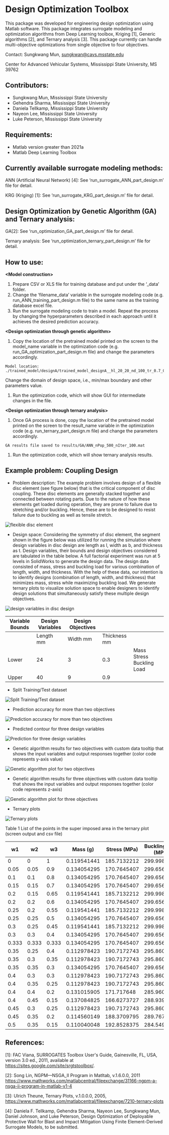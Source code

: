 # Design Optimization Toolbox

This package was developed for engineering design optimization using Matlab software. This package integrates surrogate modeling and optimization algorithms from Deep Learning toolbox, Kriging [1], Generic algorithms [2], and Ternary analysis [3]. This package currently can handle multi-objective optimizations from single objective to four objectives.

Contact: Sungkwang Mun, sungkwan@cavs.msstate.edu

Center for Advanced Vehicular Systems, Mississippi State University, MS 39762

## Contributors:

-   Sungkwang Mun, Mississippi State University
-   Gehendra Sharma, Mississippi State University
-   Daniela Tellkamp, Mississippi State University
-   Nayeon Lee, Mississippi State University
-   Luke Peterson, Mississippi State University

## Requirements:

-   Matlab version greater than 2021a
-   Matlab Deep Learning Toolbox

## Currently available surrogate modeling methods:

ANN (Artificial Neural Network) [4]: See ‘run_surrogate_ANN_part_design.m’ file for detail.

KRG (Kriging) [1]: See ‘run_surrogate_KRG_part_design.m’ file for detail.

## Design Optimization by Genetic Algorithm (GA) and Ternary analysis:

GA[2]: See ‘run_optimization_GA_part_design.m’ file for detail.

Ternary analysis: See ‘run_optimization_ternary_part_design.m’ file for detail.

## How to use:

**\<Model construction\>**

1.  Prepare CSV or XLS file for training database and put under the ‘_data’ folder.
2.  Change the ‘filename_data’ variable in the surrogate modeling code (e.g. run_ANN_training_part_design.m file) to the same name as the training database excel file.
3.  Run the surrogate modeling code to train a model. Repeat the process by changing the hyperparameters described in each approach until it achieves the desired prediction accuracy.

**\<Design optimization through genetic algorithm\>**

1.  Copy the location of the pretrained model printed on the screen to the model_name variable in the optimization code (e.g. run_GA_optimization_part_design.m file) and change the parameters accordingly.

```
Model location: ./trained_model/designA/trained_model_designA__hl_20_20_nd_100_tr_0.7_0_0.3_i_1234.mat
```

Change the domain of design space, i.e., min/max boundary and other parameters value.

1.  Run the optimization code, which will show GUI for intermediate changes in the file.

**\<Design optimization through ternary analysis\>**

1.  Once GA process is done, copy the location of the pretrained model printed on the screen to the result_name variable in the optimization code (e.g. run_ternary_part_design.m file) and change the parameters accordingly.

```
GA results file saved to results/GA/ANN_nPop_500_nIter_100.mat
```

1.  Run the optimization code, which will show ternary analysis results.

## Example problem: Coupling Design

-   Problem description: The example problem involves design of a flexible disc element (see figure below) that is the critical component of disc coupling. These disc elements are generally stacked together and connected between rotating parts. Due to the nature of how these elements get loaded during operation, they are prone to failure due to stretching and/or buckling. Hence, these are to be designed to resist failure due to buckling as well as tensile stretch.

![flexible disc element](media/flexible_disc_element.jpg)

-   Design space: Considering the symmetry of disc element, the segment shown in the figure below was utilized for running the simulation where design variables in disc design are length as l, width as b, and thickness as t. Design variables, their bounds and design objectives considered are tabulated in the table below. A full factorial experiment was run at 5 levels in SolidWorks to generate the design data. The design data consisted of mass, stress and buckling load for various combination of length, width, and thickness. With the help of these data, our intention is to identify designs (combination of length, width, and thickness) that minimizes mass, stress while maximizing buckling load. We generate ternary plots to visualize solution space to enable designers to identify design solutions that simultaneously satisfy these multiple design objectives.

![design variables in disc design](media/design_variables_in_disc_design.jpeg)

| Variable Bounds | Design Variables | Design Objectives |              |                           |
|-----------------|------------------|-------------------|--------------|---------------------------|
|                 | Length mm        | Width mm          | Thickness mm |                           |
| Lower           | 24               | 3                 | 0.3          | Mass Stress Buckling Load |
| Upper           | 40               | 9                 | 0.9          |                           |

-   Split Training/Test dataset

![Split Training/Test dataset](media/split_trainig_test_data.png)

-   Prediction accuracy for more than two objectives

![Prediction accuracy for more than two objectives](media/prediction_accuracy_plot_2D.png)

-   Predicted contour for three design variables

![Prediction for three design variables](media/prediction_3_design_variables.png)

-   Genetic algorithm results for two objectives with custom data tooltip that shows the input variables and output responses together (color code represents y-axis value)

![Genetic algorithm plot for two objectives](media/GA_2_objectives.png)

-   Genetic algorithm results for three objectives with custom data tooltip that shows the input variables and output responses together (color code represents z-axis)

![Genetic algorithm plot for three objectives](media/GA_3_objectives.png)

-   Ternary plots

![Ternary plots](media/ternary.png)

Table 1 List of the points in the super imposed area in the ternary plot (screen output and csv file)

| w1    | w2    | w3    | Mass (g)    | Stress (MPa) | BucklingLoad (MPa) | Length (mm) | Width (mm)  | Thickness (mm) |
|-------|-------|-------|-------------|--------------|--------------------|-------------|-------------|----------------|
| 0     | 0     | 1     | 0.119541441 | 185.7132212  | 299.9983503        | 29.79841487 | 6.046784002 | 0.345390639    |
| 0.05  | 0.05  | 0.9   | 0.134054295 | 170.7645407  | 299.6560338        | 32.04828585 | 6.027462975 | 0.360210577    |
| 0.1   | 0.1   | 0.8   | 0.134054295 | 170.7645407  | 299.6560338        | 32.04828585 | 6.027462975 | 0.360210577    |
| 0.15  | 0.15  | 0.7   | 0.134054295 | 170.7645407  | 299.6560338        | 32.04828585 | 6.027462975 | 0.360210577    |
| 0.2   | 0.15  | 0.65  | 0.119541441 | 185.7132212  | 299.9983503        | 29.79841487 | 6.046784002 | 0.345390639    |
| 0.2   | 0.2   | 0.6   | 0.134054295 | 170.7645407  | 299.6560338        | 32.04828585 | 6.027462975 | 0.360210577    |
| 0.25  | 0.2   | 0.55  | 0.119541441 | 185.7132212  | 299.9983503        | 29.79841487 | 6.046784002 | 0.345390639    |
| 0.25  | 0.25  | 0.5   | 0.134054295 | 170.7645407  | 299.6560338        | 32.04828585 | 6.027462975 | 0.360210577    |
| 0.3   | 0.25  | 0.45  | 0.119541441 | 185.7132212  | 299.9983503        | 29.79841487 | 6.046784002 | 0.345390639    |
| 0.3   | 0.3   | 0.4   | 0.134054295 | 170.7645407  | 299.6560338        | 32.04828585 | 6.027462975 | 0.360210577    |
| 0.333 | 0.333 | 0.333 | 0.134054295 | 170.7645407  | 299.6560338        | 32.04828585 | 6.027462975 | 0.360210577    |
| 0.35  | 0.25  | 0.4   | 0.112978423 | 190.7172743  | 295.8608416        | 29.70883705 | 5.610907182 | 0.351908425    |
| 0.35  | 0.3   | 0.35  | 0.112978423 | 190.7172743  | 295.8608416        | 29.70883705 | 5.610907182 | 0.351908425    |
| 0.35  | 0.35  | 0.3   | 0.134054295 | 170.7645407  | 299.6560338        | 32.04828585 | 6.027462975 | 0.360210577    |
| 0.4   | 0.3   | 0.3   | 0.112978423 | 190.7172743  | 295.8608416        | 29.70883705 | 5.610907182 | 0.351908425    |
| 0.4   | 0.35  | 0.25  | 0.112978423 | 190.7172743  | 295.8608416        | 29.70883705 | 5.610907182 | 0.351908425    |
| 0.4   | 0.4   | 0.2   | 0.131015905 | 171.717648   | 285.9603969        | 32.21457537 | 5.876735928 | 0.35882331     |
| 0.4   | 0.45  | 0.15  | 0.137084825 | 166.6273727  | 288.9396519        | 28.60275488 | 8.481549976 | 0.3            |
| 0.45  | 0.3   | 0.25  | 0.112978423 | 190.7172743  | 295.8608416        | 29.70883705 | 5.610907182 | 0.351908425    |
| 0.45  | 0.35  | 0.2   | 0.114560149 | 188.3709795  | 289.767709         | 29.76896133 | 5.770885662 | 0.346572356    |
| 0.5   | 0.35  | 0.15  | 0.110040048 | 192.8528375  | 284.5495937        | 29.25784749 | 5.699318321 | 0.343043148    |

## References:

[1]: FAC Viana, SURROGATES Toolbox User's Guide, Gainesville, FL, USA, version 3.0 ed., 2011, available at https://sites.google.com/site/srgtstoolbox/.

[2]: Song Lin, NGPM—NSGA_II Program in Matltab, v.1.6.0.0, 2011 <https://www.mathworks.com/matlabcentral/fileexchange/31166-ngpm-a-nsga-ii-program-in-matlab-v1-4>

[3]: Ulrich Theune, Ternary Plots, v.1.0.0.0, 2005, <https://www.mathworks.com/matlabcentral/fileexchange/7210-ternary-plots>

[4]: Daniela F. Tellkamp, Gehendra Sharma, Nayeon Lee, Sungkwang Mun, Daniel Johnson, and Luke Peterson, Design Optimization of Deployable Protective Wall for Blast and Impact Mitigation Using Finite Element-Derived Surrogate Models, to be submitted.
